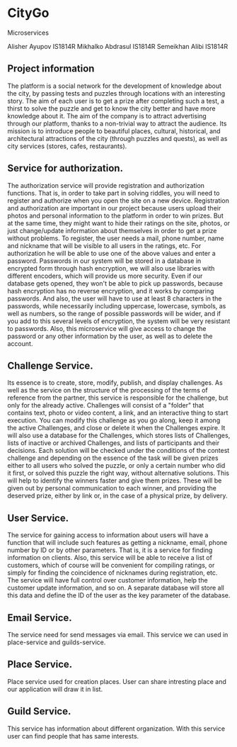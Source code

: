 # CityGo
Microservices

Alisher Ayupov IS1814R
Mikhalko Abdrasul IS1814R
Semeikhan Alibi IS1814R

## Project information

The platform is a social network for the development of knowledge about the city, by passing tests and puzzles through locations with an interesting story. The aim of each user is to get a prize after completing such a test, a thirst to solve the puzzle and get to know the city better and have more knowledge about it. The aim of the company is to attract advertising through our platform, thanks to a non-trivial way to attract the audience. Its mission is to introduce people to beautiful places, cultural, historical, and architectural attractions of the city (through puzzles and quests), as well as city services (stores, cafes, restaurants).

## Service for authorization.

The authorization service will provide registration and authorization functions. That is, in order to take part in solving riddles, you will need to register and authorize when you open the site on a new device. Registration and authorization are important in our project because users upload their photos and personal information to the platform in order to win prizes. But at the same time, they might want to hide their ratings on the site, photos, or just change/update information about themselves in order to get a prize without problems. To register, the user needs a mail, phone number, name and nickname that will be visible to all users in the ratings, etc. For authorization he will be able to use one of the above values and enter a password. Passwords in our system will be stored in a database in encrypted form through hash encryption, we will also use libraries with different encoders, which will provide us more security. Even if our database gets opened, they won't be able to pick up passwords, because hash encryption has no reverse encryption, and it works by comparing passwords. And also, the user will have to use at least 8 characters in the passwords, while necessarily including uppercase, lowercase, symbols, as well as numbers, so the range of possible passwords will be wider, and if you add to this several levels of encryption, the system will be very resistant to passwords.
Also, this microservice will give access to change the password or any other information by the user, as well as to delete the account.

## Challenge Service.

Its essence is to create, store, modify, publish, and display challenges. As well as the service on the structure of the processing of the terms of reference from the partner, this service is responsible for the challenge, but only for the already active. Challenges will consist of a "folder" that contains text, photo or video content, a link, and an interactive thing to start execution. You can modify this challenge as you go along, keep it among the active Challenges, and close or delete it when the Challenges expire. It will also use a database for the Challenges, which stores lists of Challenges, lists of inactive or archived Challenges, and lists of participants and their decisions. Each solution will be checked under the conditions of the contest challenge and depending on the essence of the task will be given prizes either to all users who solved the puzzle, or only a certain number who did it first, or solved this puzzle the right way, without alternative solutions. This will help to identify the winners faster and give them prizes. These will be given out by personal communication to each winner, and providing the deserved prize, either by link or, in the case of a physical prize, by delivery.

## User Service.

The service for gaining access to information about users will have a function that will include such features as getting a nickname, email, phone number by ID or by other parameters. That is, it is a service for finding information on clients. Also, this service will be able to receive a list of customers, which of course will be convenient for compiling ratings, or simply for finding the coincidence of nicknames during registration, etc. The service will have full control over customer information, help the customer update information, and so on. A separate database will store all this data and define the ID of the user as the key parameter of the database.

## Email Service.

The service need for send messages via email. This service we can used in place-service and guilds-service.

## Place Service.

Place service used for creation places. User can share intresting place and our application will draw it in list.

## Guild Service. 

This service has information about different organization. With this service user can find people that has same interests.
